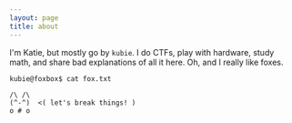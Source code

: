 ```yaml
---
layout: page
title: about
---
```


I'm Katie, but mostly go by `kubie`. I do CTFs, play with hardware, study math, and share bad explanations of all it here. Oh, and I really like foxes.

```
kubie@foxbox$ cat fox.txt

/\ /\
(^-^)  <( let's break things! )
o # o
```
